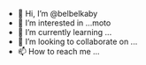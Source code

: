 - 👋 Hi, I’m @belbelkaby
- 👀 I’m interested in ...moto
- 🌱 I’m currently learning ...
- 💞️ I’m looking to collaborate on ...
- 📫 How to reach me ...

<!---
belbelkaby/belbelkaby is a ✨ special ✨ repository because its `README.md` (this file) appears on your GitHub profile.
You can click the Preview link to take a look at your changes.
--->
